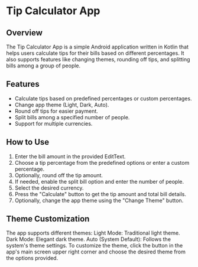 # Tip Calculator App

## Overview
The Tip Calculator App is a simple Android application written in Kotlin that helps users calculate tips for their bills based on different percentages. It also supports features like changing themes, rounding off tips, and splitting bills among a group of people.

## Features
- Calculate tips based on predefined percentages or custom percentages.
- Change app theme (Light, Dark, Auto).
- Round off tips for easier payment.
- Split bills among a specified number of people.
- Support for multiple currencies.


## How to Use
1. Enter the bill amount in the provided EditText.
2. Choose a tip percentage from the predefined options or enter a custom percentage.
3. Optionally, round off the tip amount.
4. If needed, enable the split bill option and enter the number of people.
5. Select the desired currency.
6. Press the "Calculate" button to get the tip amount and total bill details.
7. Optionally, change the app theme using the "Change Theme" button.


## Theme Customization
The app supports different themes:
Light Mode: Traditional light theme.
Dark Mode: Elegant dark theme.
Auto (System Default): Follows the system's theme settings.
To customize the theme, click the button in the app's main screen upper right corner and choose the desired theme from the options provided.
